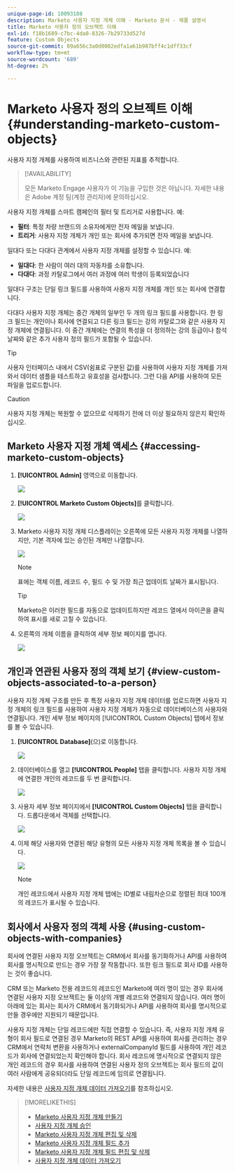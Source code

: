 ```yaml
---
unique-page-id: 10093188
description: Marketo 사용자 지정 개체 이해 - Marketo 문서 - 제품 설명서
title: Marketo 사용자 정의 오브젝트 이해
exl-id: f18b1689-c7bc-4da0-8326-7b29733d527d
feature: Custom Objects
source-git-commit: 09a656c3a0d0002edfa1a61b987bff4c1dff33cf
workflow-type: tm+mt
source-wordcount: '689'
ht-degree: 2%

---
```


# Marketo 사용자 정의 오브젝트 이해 {#understanding-marketo-custom-objects}

사용자 지정 개체를 사용하여 비즈니스와 관련된 지표를 추적합니다.

>[!AVAILABILITY]
>
>모든 Marketo Engage 사용자가 이 기능을 구입한 것은 아닙니다. 자세한 내용은 Adobe 계정 팀(계정 관리자)에 문의하십시오.

사용자 지정 개체를 스마트 캠페인의 필터 및 트리거로 사용합니다. 예:

* **필터**: 특정 차량 브랜드의 소유자에게만 전자 메일을 보냅니다.
* **트리거**: 사용자 지정 개체가 개인 또는 회사에 추가되면 전자 메일을 보냅니다.

일대다 또는 다대다 관계에서 사용자 지정 개체를 설정할 수 있습니다. 예:

* **일대다**: 한 사람이 여러 대의 자동차를 소유합니다.
* **다대다**: 과정 카탈로그에서 여러 과정에 여러 학생이 등록되었습니다

일대다 구조는 단일 링크 필드를 사용하여 사용자 지정 개체를 개인 또는 회사에 연결합니다.

다대다 사용자 지정 개체는 중간 개체의 일부인 두 개의 링크 필드를 사용합니다. 한 링크 필드는 개인이나 회사에 연결되고 다른 링크 필드는 강의 카탈로그와 같은 사용자 지정 개체에 연결됩니다. 이 중간 개체에는 연결의 특성을 더 정의하는 강의 등급이나 참석 날짜와 같은 추가 사용자 정의 필드가 포함될 수 있습니다.

>[!TIP]
>
>사용자 인터페이스 내에서 CSV(쉼표로 구분된 값)를 사용하여 사용자 지정 개체를 가져와서 데이터 샘플을 테스트하고 유효성을 검사합니다. 그런 다음 API를 사용하여 모든 파일을 업로드합니다.

>[!CAUTION]
>
>사용자 지정 개체는 복원할 수 없으므로 삭제하기 전에 더 이상 필요하지 않은지 확인하십시오.

## Marketo 사용자 지정 개체 액세스 {#accessing-marketo-custom-objects}

1. **[!UICONTROL Admin]** 영역으로 이동합니다.

   ![](assets/understanding-marketo-custom-objects-1.png)

1. **[!UICONTROL Marketo Custom Objects]**&#x200B;를 클릭합니다.

   ![](assets/understanding-marketo-custom-objects-2.png)

1. Marketo 사용자 지정 개체 디스플레이는 오른쪽에 모든 사용자 지정 개체를 나열하지만, 기본 격자에 있는 승인된 개체만 나열합니다.

   ![](assets/understanding-marketo-custom-objects-3.png)

   >[!NOTE]
   >
   >표에는 객체 이름, 레코드 수, 필드 수 및 가장 최근 업데이트 날짜가 표시됩니다.

   >[!TIP]
   >
   >Marketo은 이러한 필드를 자동으로 업데이트하지만 레코드 열에서 아이콘을 클릭하여 표시를 새로 고칠 수 있습니다.

1. 오른쪽의 개체 이름을 클릭하여 세부 정보 페이지를 엽니다.

   ![](assets/understanding-marketo-custom-objects-4.png)

## 개인과 연관된 사용자 정의 객체 보기 {#view-custom-objects-associated-to-a-person}

사용자 지정 개체 구조를 만든 후 특정 사용자 지정 개체 데이터를 업로드하면 사용자 지정 개체의 링크 필드를 사용하여 사용자 지정 개체가 자동으로 데이터베이스의 사용자와 연결됩니다. 개인 세부 정보 페이지의 [!UICONTROL Custom Objects] 탭에서 정보를 볼 수 있습니다.

1. **[!UICONTROL Database]**(으)로 이동합니다.

   ![](assets/understanding-marketo-custom-objects-5.png)

1. 데이터베이스를 열고 **[!UICONTROL People]** 탭을 클릭합니다. 사용자 지정 개체에 연결한 개인의 레코드를 두 번 클릭합니다.

   ![](assets/understanding-marketo-custom-objects-6.png)

1. 사용자 세부 정보 페이지에서 **[!UICONTROL Custom Objects]** 탭을 클릭합니다. 드롭다운에서 객체를 선택합니다.

   ![](assets/understanding-marketo-custom-objects-7.png)

1. 이제 해당 사용자와 연결된 해당 유형의 모든 사용자 지정 개체 목록을 볼 수 있습니다.

   ![](assets/understanding-marketo-custom-objects-8.png)

   >[!NOTE]
   >
   >개인 레코드에서 사용자 지정 개체 탭에는 ID별로 내림차순으로 정렬된 최대 100개의 레코드가 표시될 수 있습니다.

## 회사에서 사용자 정의 객체 사용 {#using-custom-objects-with-companies}

회사에 연결된 사용자 지정 오브젝트는 CRM에서 회사를 동기화하거나 API를 사용하여 회사를 명시적으로 만드는 경우 가장 잘 작동합니다. 또한 링크 필드로 회사 ID를 사용하는 것이 좋습니다.

CRM 또는 Marketo 전용 레코드의 레코드인 Marketo에 여러 명이 있는 경우 회사에 연결된 사용자 지정 오브젝트는 둘 이상의 개별 레코드와 연결되지 않습니다. 여러 명이 아래에 있는 회사는 회사가 CRM에서 동기화되거나 API를 사용하여 회사를 명시적으로 만들 경우에만 지원되기 때문입니다.

사용자 지정 개체는 단일 레코드에만 직접 연결할 수 있습니다. 즉, 사용자 지정 개체 유형이 회사 필드로 연결된 경우 Marketo의 REST API를 사용하여 회사를 관리하는 경우 CRM에서 연락처 변환을 사용하거나 externalCompanyId 필드를 사용하여 개인 레코드가 회사에 연결되었는지 확인해야 합니다. 회사 레코드에 명시적으로 연결되지 않은 개인 레코드의 경우 회사를 사용하여 연결된 사용자 정의 오브젝트는 회사 필드의 값이 여러 사람에게 공유되더라도 단일 레코드에 임의로 연결됩니다.

자세한 내용은 [사용자 지정 개체 데이터 가져오기](/help/marketo/product-docs/administration/marketo-custom-objects/import-custom-object-data.md)를 참조하십시오.

>[!MORELIKETHIS]
>
>* [Marketo 사용자 지정 개체 만들기](/help/marketo/product-docs/administration/marketo-custom-objects/create-marketo-custom-objects.md)
>* [사용자 지정 개체 승인](/help/marketo/product-docs/administration/marketo-custom-objects/approve-a-custom-object.md)
>* [Marketo 사용자 지정 개체 편집 및 삭제](/help/marketo/product-docs/administration/marketo-custom-objects/edit-and-delete-a-marketo-custom-object.md)
>* [Marketo 사용자 지정 개체 필드 추가](/help/marketo/product-docs/administration/marketo-custom-objects/add-marketo-custom-object-fields.md)
>* [Marketo 사용자 지정 개체 필드 편집 및 삭제](/help/marketo/product-docs/administration/marketo-custom-objects/edit-and-delete-marketo-custom-object-fields.md)
>* [사용자 지정 개체 데이터 가져오기](/help/marketo/product-docs/administration/marketo-custom-objects/import-custom-object-data.md)
